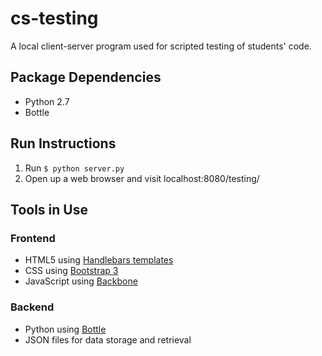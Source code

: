 <h1>cs-testing</h1>

A local client-server program used for scripted testing of students' code.

<h2>Package Dependencies</h2>

<ul>
<li>Python 2.7</li>
<li>Bottle</li>
</ul>

<h2>Run Instructions</h2>

<ol>
<li>Run <code>$ python server.py</code></li>
<li>Open up a web browser and visit localhost:8080/testing/</li>
</ol>

<h2>Tools in Use</h2>

<h3>Frontend</h3>

<ul>
<li>HTML5 using <a target="_blank" href="http://handlebarsjs.com/">Handlebars templates</a></li>
<li>CSS using <a target="_blank" href="http://getbootstrap.com/">Bootstrap 3</a></li>
<li>JavaScript using <a target="_blank" href="http://backbonejs.org/">Backbone</a></li>
</ul>

<h3>Backend</h3>

<ul>
<li>Python using <a target="_blank" href="http://bottlepy.org/docs/dev/">Bottle</a></li>
<li>JSON files for data storage and retrieval</li>
</ul>
